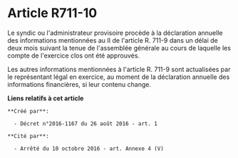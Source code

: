 # Article R711-10

Le syndic ou l'administrateur provisoire procède à la déclaration annuelle des informations mentionnées au II de l'article R.
711-9 dans un délai de deux mois suivant la tenue de l'assemblée générale au cours de laquelle les compte de l'exercice clos
ont été approuvés. 

Les autres informations mentionnées à l'article R. 711-9 sont actualisées par le représentant légal en exercice, au moment de
la déclaration annuelle des informations financières, si leur contenu change.

**Liens relatifs à cet article**

	**Créé par**:

	  - Décret n°2016-1167 du 26 août 2016 - art. 1

	**Cité par**:

	  - Arrêté du 10 octobre 2016 - art. Annexe 4 (V)
